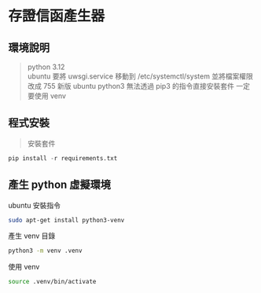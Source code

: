 # 存證信函產生器

## 環境說明

> python 3.12  
> ubuntu 要將  uwsgi.service 移動到 /etc/systemctl/system 並將檔案權限改成 755
> 新版 ubuntu python3 無法透過 pip3 的指令直接安裝套件 一定要使用 venv

## 程式安裝

> 安裝套件

```python
pip install -r requirements.txt
```

## 產生 python 虛擬環境

ubuntu 安裝指令

```sh
sudo apt-get install python3-venv
```

產生 venv 目錄

```sh
python3 -m venv .venv
```

使用 venv

```sh
source .venv/bin/activate
```
